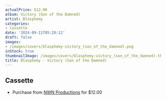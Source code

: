 ```yaml
---
actualPrice: $12.00
album: Victory (Son of the Damned)
artist: Blasphemy
categories:
- Cassette
date: '2024-09-11T05:28:12'
draft: false
images:
- /images/covers/blasphemy-victory_(son_of_the_damned).png
inStock: true
thumbnailImage: /images/covers/blasphemy-victory_(son_of_the_damned)-thumb.png
title: Blasphemy - Victory (Son of the Damned)
---
```


## Cassette
* Purchase from [NWN Productions](http://shop.nwnprod.com/index.php?route=product/product&path=73&product_id=55328&sort=pd.name&order=ASC) for $12.00
